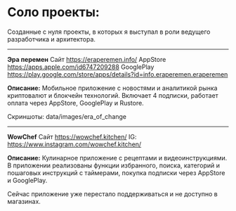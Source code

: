 # Соло проекты:

Созданные с нуля проекты, в которых я выступал в роли ведущего разработчика и архитектора.

---

**Эра перемен**
Сайт https://eraperemen.info/
AppStore https://apps.apple.com/id6747209288
GooglePlay https://play.google.com/store/apps/details?id=info.eraperemen.eraperemen

**Описание:**
Мобильное приложение с новостями и аналитикой рынка криптовалют и блокчейн технологий. Включает 4 подписки, работает оплата через AppStore, GooglePlay и Rustore.

Скриншоты: data/images/era_of_change

---

**WowChef**
Сайт https://wowchef.kitchen/
IG: https://www.instagram.com/wowchef.kitchen/

**Описание:**
Кулинарное приложение с рецептами и видеоинструкциями. В приложении реализованы функции избранного, поиска, категорий и пошаговых инструкций с таймерами, покупка подписки через AppStore и GooglePlay.

Сейчас приложение уже перестало поддерживаться и не доступно в магазинах.